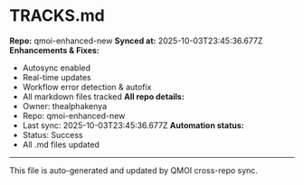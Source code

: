 # TRACKS.md

**Repo:** qmoi-enhanced-new
**Synced at:** 2025-10-03T23:45:36.677Z
**Enhancements & Fixes:**
- Autosync enabled
- Real-time updates
- Workflow error detection & autofix
- All markdown files tracked
**All repo details:**
- Owner: thealphakenya
- Repo: qmoi-enhanced-new
- Last sync: 2025-10-03T23:45:36.677Z
**Automation status:**
- Status: Success
- All .md files updated
---
This file is auto-generated and updated by QMOI cross-repo sync.
